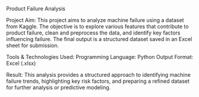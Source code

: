 Product Failure Analysis

Project Aim: This project aims to analyze machine failure using a dataset from Kaggle. The objective is to explore various features that contribute to product failure, clean and preprocess the data, and identify key factors influencing failure. The final output is a structured dataset saved in an Excel sheet for submission.

Tools & Technologies Used: Programming Language: Python Output Format: Excel (.xlsx)

Result: This analysis provides a structured approach to identifying machine failure trends, highlighting key risk factors, and preparing a refined dataset for further analysis or predictive modeling.
